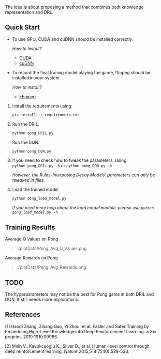 
The idea is about proposing a method that combines both knowledge representation and DRL.

## Quick Start
- To use GPU, CUDA and cuDNN should be installed correctly.

    *How to install?* 
    + [CUDA](https://docs.nvidia.com/cuda/cuda-quick-start-guide/index.html)
    + [cuDNN](https://docs.nvidia.com/deeplearning/sdk/cudnn-install/)
    
- To record the final traning model playing the game, ffmpeg should be installed in your system.

    *How to install?*
    + [FFmpeg](http://ffmpeg.org/download.html)
    
1.  Install the requirements using:  
    ```bash 
    pip install -r requirements.txt
    ```
2.  Run the DRIL.  
    ```bash 
    python pong_DRIL.py
    ```  
    Run the DQN.  
    ```bash 
    python pong_DQN.py
    ```
3.  If you need to check how to tweak the parameters. Using:  
    `python pong_DRIL.py -h` or `python pong_DQN.py -h`

    *However, the Rules-Interposing Decay Models' parameters can only be tweaked in files.*  

4. Load the trained model.
    ```bash 
    python pong_load_model.py
    ```  
   *If you need more help about the load model module, please use `python pong_load_model.py -h`*

## Training Results
Average Q Values on Pong  
> ./plotData/Pong_Avg_Q_Values.png  

Average Rewards on Pong  
> ./plotData/Pong_Avg_Rewards.png

## TODO  
The hyperparameters may not be the best for Pong game in both DRIL and DQN. It still needs more explorations.

## References
[1] Haodi Zhang, Zihang Gao, Yi Zhou, et al. Faster and Safer Training by Embedding High-Level Knowledge into Deep Reinforcement Learning. arXiv preprint. 2019:1910.09986.  

[2] Mnih V., Kavukcuoglu K., Silver D., et al. Human-level control through deep reinforcement learning. Nature,2015,518(7540):529-533.